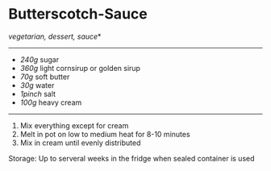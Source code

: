 # Butterscotch-Sauce

*vegetarian, dessert, sauce**

---

- *240g* sugar
- *360g* light cornsirup or golden sirup
- *70g* soft butter
- *30g* water
- *1pinch* salt
- *100g* heavy cream

---

1. Mix everything except for cream
2. Melt in pot on low to medium heat for 8-10 minutes
3. Mix in cream until evenly distributed

Storage: Up to serveral weeks in the fridge when sealed container is used